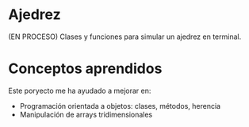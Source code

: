 # Ajedrez
(EN PROCESO) Clases y funciones para simular un ajedrez en terminal.
# Conceptos aprendidos
Este poryecto me ha ayudado a mejorar en:
* Programación orientada a objetos: clases, métodos, herencia
* Manipulación de arrays tridimensionales
